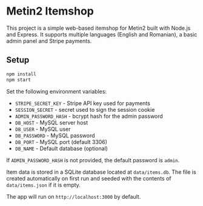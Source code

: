 # Metin2 Itemshop

This project is a simple web-based itemshop for Metin2 built with Node.js and Express. It supports multiple languages (English and Romanian), a basic admin panel and Stripe payments.

## Setup

```bash
npm install
npm start
```

Set the following environment variables:

- `STRIPE_SECRET_KEY` - Stripe API key used for payments
- `SESSION_SECRET` - secret used to sign the session cookie
- `ADMIN_PASSWORD_HASH` - bcrypt hash for the admin password
- `DB_HOST` - MySQL server host
- `DB_USER` - MySQL user
- `DB_PASSWORD` - MySQL password
- `DB_PORT` - MySQL port (default 3306)
- `DB_NAME` - Default database (optional)

If `ADMIN_PASSWORD_HASH` is not provided, the default password is `admin`.

Item data is stored in a SQLite database located at `data/items.db`. The file is
created automatically on first run and seeded with the contents of
`data/items.json` if it is empty.

The app will run on `http://localhost:3000` by default.
